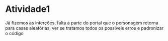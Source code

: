# Atividade1
Já fizemos as interções, falta a parte do portal que o personagem retorna para casas aleatórias, ver se tratamos todos os possiveis erros e padronizar o código 
